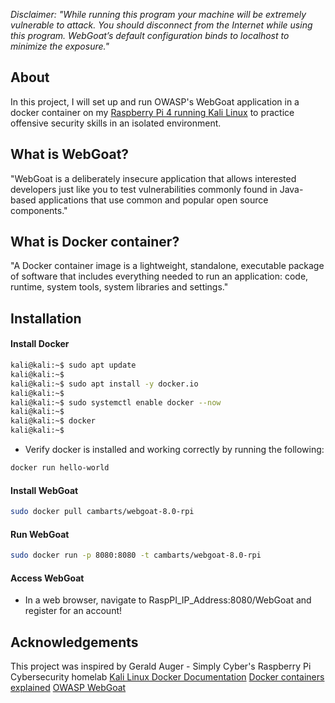 *Disclaimer: "While running this program your machine will be extremely vulnerable to attack. You should disconnect from the Internet while using this program. WebGoat’s default configuration binds to localhost to minimize the exposure."*

## About

In this project, I will set up and run OWASP's WebGoat application in a docker container on my [Raspberry Pi 4 running Kali Linux](https://github.com/DaveRoppo/Cyber-Security/tree/main/Linux/Raspberry%20Pi/Kali%20Linux%20Install) to practice offensive security skills in an isolated environment.

## What is WebGoat?

"WebGoat is a deliberately insecure application that allows interested developers just like you to test vulnerabilities commonly found in Java-based applications that use common and popular open source components."

## What is Docker container?

"A Docker container image is a lightweight, standalone, executable package of software that includes everything needed to run an application: code, runtime, system tools, system libraries and settings."

## Installation 

#### Install Docker
```bash
kali@kali:~$ sudo apt update
kali@kali:~$
kali@kali:~$ sudo apt install -y docker.io
kali@kali:~$
kali@kali:~$ sudo systemctl enable docker --now
kali@kali:~$
kali@kali:~$ docker
kali@kali:~$
```
- Verify docker is installed and working correctly by running the following:
```bash
docker run hello-world
```
#### Install WebGoat
```bash
sudo docker pull cambarts/webgoat-8.0-rpi
```
#### Run WebGoat
```bash
sudo docker run -p 8080:8080 -t cambarts/webgoat-8.0-rpi
```
#### Access WebGoat
- In a web browser, navigate to RaspPI_IP_Address:8080/WebGoat and register for an account!

## Acknowledgements
This project was inspired by Gerald Auger - Simply Cyber's Raspberry Pi Cybersecurity homelab
[Kali Linux Docker Documentation](https://www.kali.org/docs/containers/installing-docker-on-kali/)
[Docker containers explained](https://www.docker.com/resources/what-container)
[OWASP WebGoat](https://owasp.org/www-project-webgoat/)
